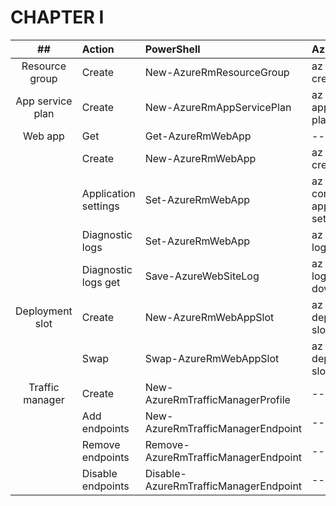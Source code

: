 # CHAPTER I

|            ##            | Action               | PowerShell                            | Azure CLI                        |
|:------------------------:|:---------------------|:--------------------------------------|:---------------------------------|
|      Resource group      | Create               | New-AzureRmResourceGroup              | az group create                  |
|     App service plan     | Create               | New-AzureRmAppServicePlan             | az appservice plan create        |
|         Web app          | Get                  | Get-AzureRmWebApp                     | ---                              |
|                          | Create               | New-AzureRmWebApp                     | az webapp create                 |
|                          | Application settings | Set-AzureRmWebApp                     | az webapp config appsettings set |
|                          | Diagnostic logs      | Set-AzureRmWebApp                     | az webapp log config             |
|                          | Diagnostic logs get  | Save-AzureWebSiteLog                  | az webapp log download           |
|       Deployment slot    | Create               | New-AzureRmWebAppSlot                 | az webapp deployment slot create |
|                          | Swap                 | Swap-AzureRmWebAppSlot                | az webapp deployment slot swap   |
|       Traffic manager    | Create               | New-AzureRmTrafficManagerProfile      | ---                              |
|                          | Add endpoints        | New-AzureRmTrafficManagerEndpoint     | ---                              |
|                          | Remove endpoints     | Remove-AzureRmTrafficManagerEndpoint  | ---                              |
|                          | Disable endpoints    | Disable-AzureRmTrafficManagerEndpoint | ---                              |
